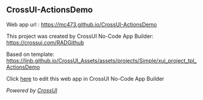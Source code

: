## CrossUI-ActionsDemo
Web app url : https://mc473.github.io/CrossUI-ActionsDemo

This project was created by CrossUI No-Code App Builder: https://crossui.com/RADGithub

Based on template: https://linb.github.io/CrossUI_Assets/assets/projects/Simple/xui_project_tpl_ActionsDemo

Click [here](https://crossui.com/RADGithub/#!from=github&owner=mc473&repo=CrossUI-ActionsDemo) to edit this web app in CrossUI No-Code App Builder

<i>Powered by [CrossUI](https://crossui.com)</i>
